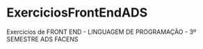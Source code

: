 # ExerciciosFrontEndADS
Exercicios de FRONT END - LINGUAGEM DE PROGRAMAÇÃO - 3º SEMESTRE ADS FACENS

